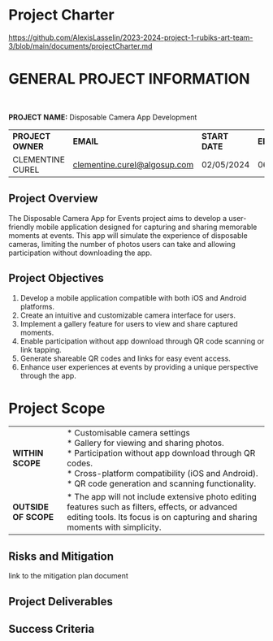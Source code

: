 # Project Charter

https://github.com/AlexisLasselin/2023-2024-project-1-rubiks-art-team-3/blob/main/documents/projectCharter.md
# GENERAL PROJECT INFORMATION

<br>

**PROJECT NAME:** Disposable Camera App Development

|     |     |     |     |
| --- | --- | --- | --- |
| **PROJECT OWNER** | **EMAIL** |**START DATE** | **END DATE** |
| CLEMENTINE CUREL | clementine.curel@algosup.com | 02/05/2024 | 06/01/2025 |


## Project Overview

The Disposable Camera App for Events project aims to develop a user-friendly mobile application designed for capturing and sharing memorable moments at events. This app will simulate the experience of disposable cameras, limiting the number of photos users can take and allowing participation without downloading the app.

## Project Objectives

1. Develop a mobile application compatible with both iOS and Android platforms.
2. Create an intuitive and customizable camera interface for users.
3. Implement a gallery feature for users to view and share captured moments.
4. Enable participation without app download through QR code scanning or link tapping.
5. Generate shareable QR codes and links for easy event access.
6. Enhance user experiences at events by providing a unique perspective through the app.

# Project Scope

|     |     |
| --- | --- |
| **WITHIN SCOPE** | * Customisable camera settings<br>* Gallery for viewing and sharing photos.<br>* Participation without app download through QR codes.<br>* Cross-platform compatibility (iOS and Android).<br>* QR code generation and scanning functionality. |
| **OUTSIDE OF SCOPE** | * The app will not include extensive photo editing features such as filters, effects, or advanced editing tools. Its focus is on capturing and sharing moments with simplicity. |

## Risks and Mitigation

link to the mitigation plan document

## Project Deliverables


## Success Criteria